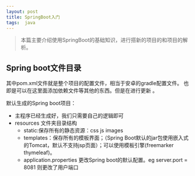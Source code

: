```yaml
---
layout: post
title: SpringBoot入门
tags:  java
---
```

> 本篇主要介绍使用SpringBoot的基础知识，进行搭新的项目的和项目的解析。

## Spring boot文件目录

其中pom.xml文件就是整个项目的配置文件，相当于安卓的gradle配置文件。 也即是可以在这里面添加依赖文件等其他的东西。但是在进行更新  。

默认生成的Spring boot项目：

- 主程序已经生成好，我们只需要自己的逻辑即可
- resources 文件夹目录结构
  - static:保存所有的静态资源：css js images
  - templates：保存所有的模板界面；（Spring Boot默认的jar包使用嵌入式的Tomcat，默认不支持jsp页面）；可以使用模板引擎(freemarker thymeleaf)。
  - application.properties  更改Spring boot的默认配置。eg server.port = 8081  则更改了用户端口

